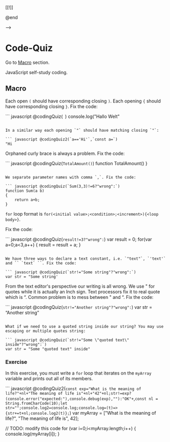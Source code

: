 <!--

link: codingQuiz.css

@codingQuiz2: @codingQuiz_(@uid,`@0`,`@1`,```@2```)

@codingQuiz: @codingQuiz_(@uid,`@0`,` `,```@1```)

@codingQuiz_
<div class="quiz-hide" id="hidden-quiz-@0">

``` javascript
@3
```
<script>
if(!window.results) {
    window.results = {}
}

try {
    window.results["@0"] = false
    const escit=(str)=>str.replace(/\\\\'/ig,"\\'").replace(/\\\\"/ig,'\\"');

    let pref = escit(`@2`); 
    let postf = escit(`@1`);
    let inp = escit(`@input`);

    window.results["@0"] = eval(`${pref}${inp}\n${postf}\n"correct"`)
    if(window.results["@0"]!==true&&window.results["@0"]!="OKcorrect") {
        console.debug(window.results["@0"])
    }
    let btn = document.querySelector('#hidden-quiz-@0 > div:nth-of-type(2) > .lia-quiz-generic > div:nth-of-type(2) > button:first-child');
    btn.click()
} catch(e) {
    console.error(e.message)
}
"LIA: stop"
</script>

<!-- data-solution-button="off" -->
[[!]]
<script>
window.results["@0"] == "correct" || window.results["@0"] == "OKcorrect" || window.results["@0"] == true
</script>

</div>

@end

-->

# Code-Quiz

Go to [Macro](#macro) section.

JavaScript self-study coding.

## Macro

Each open `(` should have corresponding closing `)`. Each opening `{` should have corresponding closing `}`. Fix the code:

``` javascript @codingQuiz(` `)
console.log("Hallo Welt"
```

In a similar way each opening `"` should have matching closing `"`:

``` javascript @codingQuiz2(`a=='Hi'`,`const a=`)
"Hi
```

Orphaned curly brace is always a problem. Fix the code:

``` javascript @codingQuiz(`TotalAmount()`)
function TotalAmount()
}
```

We separate parameter names with comma `,`. Fix the code:

``` javascript @codingQuiz(`Sum(3,3)!=6?"wrong":`)
function Sum(a b)
{
    return a+b;
}
```

`for` loop format is `for(<initial value>;<condition>;<increment>){<loop body>}`.

Fix the code:

``` javascript @codingQuiz(`result!=3?"wrong":`)
var result = 0;
for(var a=0;a<3,a++) {
    result = result + a;
}
```

We have three ways to declare a text constant, i.e. `"text"`, `'text'` and `` `text` ``. Fix the code:

``` javascript @codingQuiz(`str!="Some string"?"wrong":`)
var str = "Some string'
```

From the text editor's perspective our writing is all wrong. We use " for quotes while it is actually an Inch sign. Text processors fix it to real quote which is “. Common problem is to mess between " and “. Fix the code:

``` javascript @codingQuiz(`str!="Another string"?"wrong":`)
var str = “Another string”
```

What if we need to use a quoted string inside our string? You may use escaping or multiple quotes string:

``` javascript @codingQuiz(`str!="Some \"quoted text\" inside"?"wrong":`)
var str = "Some "quoted text" inside"
```

### Exercise

In this exercise, you must write a `for` loop that iterates on the `myArray` variable and prints out all of its members.

``` javascript @codingQuiz2(`const exp="What is the meaning of life?"+nl+"The meaning of life is"+nl+"42"+nl;str!=exp?(console.error("expected:"),console.debug(exp),""):"OK"+`,`const nl = String.fromCharCode(10);let str="";console.log2=console.log;console.log=(t)=>{str+=t+nl;console.log2(t)};`)
var myArray = ["What is the meaning of life?", "The meaning of life is", 42];

// TODO: modify this code
for (var i=0;i<myArray.length;i++)
{
    console.log(myArray[i]);
}
```
